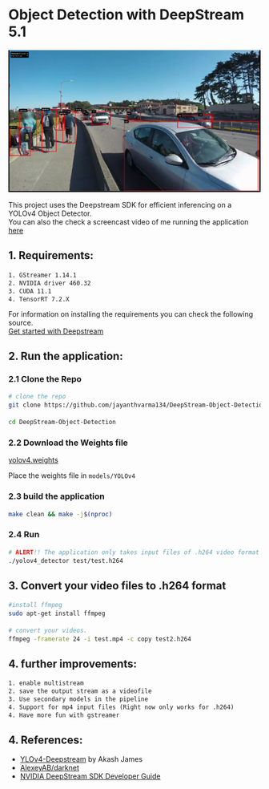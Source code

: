 #  Object Detection with DeepStream 5.1 

<p align="center">
  <img src="assets/output.png">
</p>

This project uses the Deepstream SDK for efficient inferencing on a YOLOv4 Object Detector.  
You can also the check a screencast video of me running the application [here](assets/output.mp4)

## 1. Requirements:
```
1. GStreamer 1.14.1
2. NVIDIA driver 460.32
3. CUDA 11.1
4. TensorRT 7.2.X
```

For information on installing the requirements you can check the following source.     
[Get started with Deepstream](https://docs.nvidia.com/metropolis/deepstream/dev-guide/text/DS_Quickstart.html)  
    

## 2. Run the application:
### 2.1 Clone the Repo
```sh
# clone the repo
git clone https://github.com/jayanthvarma134/DeepStream-Object-Detection.git

cd DeepStream-Object-Detection

```
### 2.2 Download the Weights file 
[yolov4.weights](https://yogeshiwizardsolutions-my.sharepoint.com/:u:/g/personal/jayanth_iwizardsolutions_com/EWc4JwRy3H5DtYxW5z_MDhIBgeVpCnLAYtWbjF4J1lVnmg?e=xPvLZO) 

Place the weights file in `models/YOLOv4`                                           

### 2.3 build the application
```sh 
make clean && make -j$(nproc)
```

### 2.4 Run 
```sh
# ALERT!! The application only takes input files of .h264 video format
./yolov4_detector test/test.h264
```

## 3. Convert your video files to .h264 format
```sh
#install ffmpeg
sudo apt-get install ffmpeg

# convert your videos.
ffmpeg -framerate 24 -i test.mp4 -c copy test2.h264
```


## 4.  further improvements:
```
1. enable multistream
2. save the output stream as a videofile 
3. Use secondary models in the pipeline 
4. Support for mp4 input files (Right now only works for .h264)
4. Have more fun with gstreamer
```
## 4. References:    

* [YLOv4-Deepstream](https://github.com/kn1ghtf1re/YOLOv4-Deepstream) by Akash James 
* [AlexeyAB/darknet](https://github.com/AlexeyAB/darknet)
* [NVIDIA DeepStream SDK Developer Guide](https://docs.nvidia.com/metropolis/deepstream/dev-guide/index.html)

